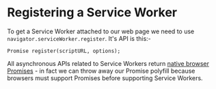 # Registering a Service Worker

To get a Service Worker attached to our web page we need to use `navigator.serviceWorker.register`.  It's API is this:-

```
Promise register(scriptURL, options);
```

All asynchronous APIs related to Service Workers return [native browser Promises](https://developer.mozilla.org/en-US/docs/Web/JavaScript/Reference/Global_Objects/Promise) - in fact we can throw away our Promise polyfill because browsers must support Promises before supporting Service Workers.
